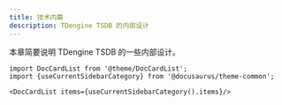 ```yaml
---
title: 技术内幕
description: TDengine TSDB 的内部设计
---
```


本章简要说明 TDengine TSDB 的一些内部设计。

```mdx-code-block
import DocCardList from '@theme/DocCardList';
import {useCurrentSidebarCategory} from '@docusaurus/theme-common';

<DocCardList items={useCurrentSidebarCategory().items}/>
```
